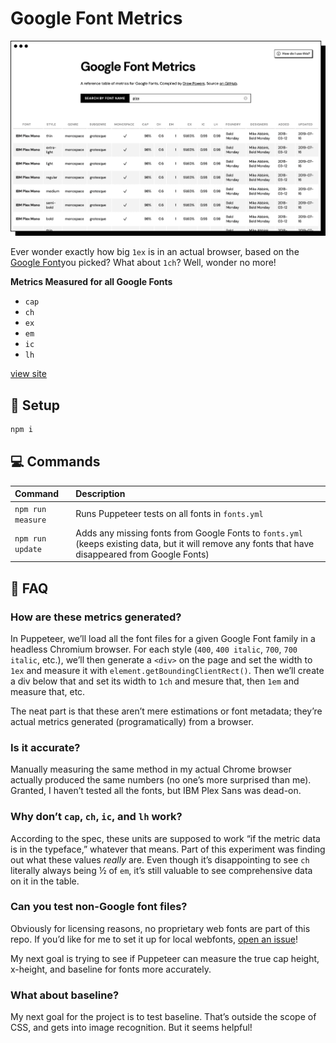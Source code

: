 # Google Font Metrics

<p align="center">
  <img src="./screenshot.png" alt="screenshot of CLI" width="640" />
</p>

Ever wonder exactly how big `1ex` is in an actual browser, based on the
[Google Font][google-fonts]you picked? What about `1ch`? Well, wonder no more!

**Metrics Measured for all Google Fonts**

- `cap`
- `ch`
- `ex`
- `em`
- `ic`
- `lh`

[view site][site]

## 🔧 Setup

```bash
npm i
```

## 💻 Commands

| Command           | Description                                                                                                                                         |
| :---------------- | :-------------------------------------------------------------------------------------------------------------------------------------------------- |
| `npm run measure` | Runs Puppeteer tests on all fonts in `fonts.yml`                                                                                                    |
| `npm run update`  | Adds any missing fonts from Google Fonts to `fonts.yml` (keeps existing data, but it will remove any fonts that have disappeared from Google Fonts) |

## 💁 FAQ

### How are these metrics generated?

In Puppeteer, we’ll load all the font files for a given Google Font family in
a headless Chromium browser. For each style (`400`, `400 italic`, `700`, `700 italic`, etc.), we’ll then generate a `<div>` on the page and set the width
to `1ex` and measure it with `element.getBoundingClientRect()`. Then we’ll
create a div below that and set its width to `1ch` and mesure that, then
`1em` and measure that, etc.

The neat part is that these aren’t mere estimations or font metadata; they’re
actual metrics generated (programatically) from a browser.

### Is it accurate?

Manually measuring the same method in my actual Chrome browser actually
produced the same numbers (no one’s more surprised than me). Granted, I
haven’t tested all the fonts, but IBM Plex Sans was dead-on.

### Why don’t `cap`, `ch`, `ic`, and `lh` work?

According to the spec, these units are supposed to work “if the metric data
is in the typeface,” whatever that means. Part of this experiment was finding
out what these values _really_ are. Even though it’s disappointing to see
`ch` literally always being ½ of `em`, it’s still valuable to see
comprehensive data on it in the table.

### Can you test non-Google font files?

Obviously for licensing reasons, no proprietary web fonts are part of this
repo. If you’d like for me to set it up for local webfonts, [open an
issue][issue]!

My next goal is trying to see if Puppeteer can measure the true cap height,
x-height, and baseline for fonts more accurately.

### What about baseline?

My next goal for the project is to test baseline. That’s outside the scope of
CSS, and gets into image recognition. But it seems helpful!

[fonts]: ./fonts.yaml
[google-fonts]: fonts.google.com
[issue]: https://github.com/dangodev/google-font-metrics/issues
[site]: https://google-font-metrics.powers.now.sh
